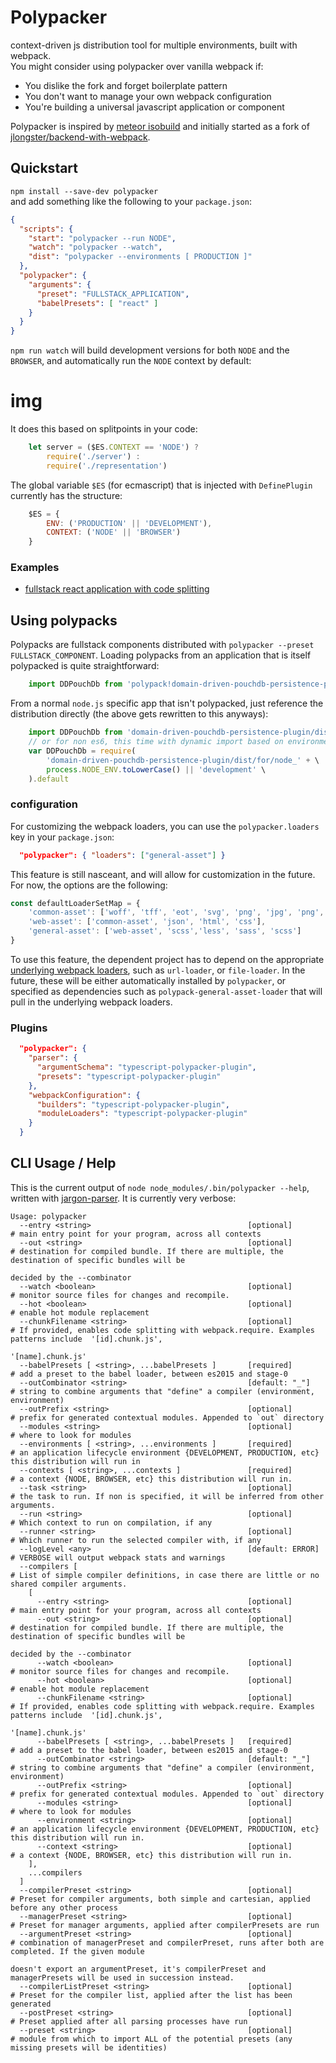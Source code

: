 # Polypacker 
context-driven js distribution tool for multiple environments, built with webpack.  
You might consider using polypacker over vanilla webpack if:
* You dislike the fork and forget boilerplate pattern
* You don't want to manage your own webpack configuration
* You're building a universal javascript application or component
   

Polypacker is inspired by [meteor isobuild](https://www.meteor.com/isobuild) and initially started as a fork of [jlongster/backend-with-webpack](https://github.com/jlongster/backend-with-webpack).
  
## Quickstart
`npm install --save-dev polypacker`  
and add something like the following to your `package.json`:
```json
{
  "scripts": {
    "start": "polypacker --run NODE",
    "watch": "polypacker --watch",
    "dist": "polypacker --environments [ PRODUCTION ]"
  },
  "polypacker": {
    "arguments": {
      "preset": "FULLSTACK_APPLICATION",
      "babelPresets": [ "react" ]
    }
  }
}
```
`npm run watch` will build development versions for both `NODE` and the `BROWSER`, and automatically run the `NODE` context by default:
# img
It does this based on splitpoints in your code:
```javascript
    let server = ($ES.CONTEXT == 'NODE') ?
        require('./server') :
        require('./representation')
```
The global variable `$ES` (for ecmascript) that is injected with `DefinePlugin` currently has the structure:
```javascript
    $ES = {
        ENV: ('PRODUCTION' || 'DEVELOPMENT'),
        CONTEXT: ('NODE' || 'BROWSER')
    }
```
### Examples
* [fullstack react application with code splitting](https://github.com/polypacker/react-splitting-polypacker-example)
  
## Using polypacks
Polypacks are fullstack components distributed with `polypacker --preset FULLSTACK_COMPONENT`. Loading polypacks from an application that is itself polypacked is quite straightforward:
```javascript
    import DDPouchDb from 'polypack!domain-driven-pouchdb-persistence-plugin'
```
From a normal `node.js` specific app that isn't polypacked, just reference the distribution directly (the above gets rewritten to this anyways):
```javascript
    import DDPouchDb from 'domain-driven-pouchdb-persistence-plugin/dist/for/node_production'
    // or for non es6, this time with dynamic import based on environment
    var DDPouchDb = require(
        'domain-driven-pouchdb-persistence-plugin/dist/for/node_' + \
        process.NODE_ENV.toLowerCase() || 'development' \
    ).default
```
  
### configuration
For customizing the webpack loaders, you can use the `polypacker.loaders` key in your `package.json`: 
```json
  "polypacker": { "loaders": ["general-asset"] }
```
This feature is still nasceant, and will allow for customization in the future. For now, the options are the following:
```javascript
const defaultLoaderSetMap = {
    'common-asset': ['woff', 'tff', 'eot', 'svg', 'png', 'jpg', 'png', 'eot', 'jpg'],
    'web-asset': ['common-asset', 'json', 'html', 'css'],
    'general-asset': ['web-asset', 'scss','less', 'sass', 'scss']
}
```
To use this feature, the dependent project has to depend on the appropriate [underlying webpack loaders](https://github.com/michaeljosephrosenthal/polypacker/blob/master/src/webpacker/autoLoader.js#L26-L54), such as `url-loader`, or `file-loader`. In the future, these will be either automatically installed by `polypacker`, or specified as dependencies such as `polypack-general-asset-loader` that will pull in the underlying webpack loaders.
### Plugins
```json
  "polypacker": {
    "parser": {
      "argumentSchema": "typescript-polypacker-plugin",
      "presets": "typescript-polypacker-plugin"
    },
    "webpackConfiguration": {
      "builders": "typescript-polypacker-plugin",
      "moduleLoaders": "typescript-polypacker-plugin"
    }
  }
```
  
## CLI Usage / Help
This is the current output of `node node_modules/.bin/polypacker --help`, written with [jargon-parser](https://github.com/polypacker/jargon-parser). It is currently very verbose:
```
Usage: polypacker
  --entry <string>                                   [optional]        # main entry point for your program, across all contexts
  --out <string>                                     [optional]        # destination for compiled bundle. If there are multiple, the destination of specific bundles will be
                                                                       decided by the --combinator
  --watch <boolean>                                  [optional]        # monitor source files for changes and recompile.
  --hot <boolean>                                    [optional]        # enable hot module replacement
  --chunkFilename <string>                           [optional]        # If provided, enables code splitting with webpack.require. Examples patterns include  '[id].chunk.js',
                                                                       '[name].chunk.js'
  --babelPresets [ <string>, ...babelPresets ]       [required]        # add a preset to the babel loader, between es2015 and stage-0
  --outCombinator <string>                           [default: "_"]    # string to combine arguments that "define" a compiler (environment, environment)
  --outPrefix <string>                               [optional]        # prefix for generated contextual modules. Appended to `out` directory
  --modules <string>                                 [optional]        # where to look for modules
  --environments [ <string>, ...environments ]       [required]        # an application lifecycle environment {DEVELOPMENT, PRODUCTION, etc} this distribution will run in
  --contexts [ <string>, ...contexts ]               [required]        # a context {NODE, BROWSER, etc} this distribution will run in.
  --task <string>                                    [optional]        # the task to run. If non is specified, it will be inferred from other arguments.
  --run <string>                                     [optional]        # Which context to run on compilation, if any
  --runner <string>                                  [optional]        # Which runner to run the selected compiler with, if any
  --logLevel <any>                                   [default: ERROR]  # VERBOSE will output webpack stats and warnings
  --compilers [                                                        # List of simple compiler definitions, in case there are little or no shared compiler arguments.
    [
      --entry <string>                               [optional]        # main entry point for your program, across all contexts
      --out <string>                                 [optional]        # destination for compiled bundle. If there are multiple, the destination of specific bundles will be
                                                                       decided by the --combinator
      --watch <boolean>                              [optional]        # monitor source files for changes and recompile.
      --hot <boolean>                                [optional]        # enable hot module replacement
      --chunkFilename <string>                       [optional]        # If provided, enables code splitting with webpack.require. Examples patterns include  '[id].chunk.js',
                                                                       '[name].chunk.js'
      --babelPresets [ <string>, ...babelPresets ]   [required]        # add a preset to the babel loader, between es2015 and stage-0
      --outCombinator <string>                       [default: "_"]    # string to combine arguments that "define" a compiler (environment, environment)
      --outPrefix <string>                           [optional]        # prefix for generated contextual modules. Appended to `out` directory
      --modules <string>                             [optional]        # where to look for modules
      --environment <string>                         [optional]        # an application lifecycle environment {DEVELOPMENT, PRODUCTION, etc} this distribution will run in.
      --context <string>                             [optional]        # a context {NODE, BROWSER, etc} this distribution will run in.
    ],
    ...compilers
  ]
  --compilerPreset <string>                          [optional]        # Preset for compiler arguments, both simple and cartesian, applied before any other process
  --managerPreset <string>                           [optional]        # Preset for manager arguments, applied after compilerPresets are run
  --argumentPreset <string>                          [optional]        # combination of managerPreset and compilerPreset, runs after both are completed. If the given module
                                                                       doesn't export an argumentPreset, it's compilerPreset and managerPresets will be used in succession instead.
  --compilerListPreset <string>                      [optional]        # Preset for the compiler list, applied after the list has been generated
  --postPreset <string>                              [optional]        # Preset applied after all parsing processes have run
  --preset <string>                                  [optional]        # module from which to import ALL of the potential presets (any missing presets will be identities)
```

